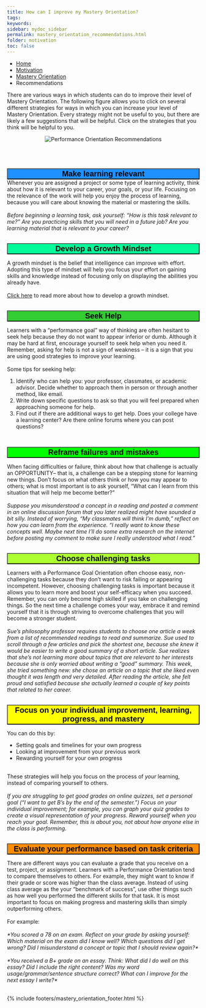 ```yaml
---
title: How can I improve my Mastery Orientation?
tags: 
keywords: 
sidebar: mydoc_sidebar
permalink: mastery_orientation_recommendations.html
folder: motivation
toc: false
---
```


<ul class="breadcrumb">
    <li><a href="index.html">Home</a></li>
    <li><a href="motivation.html">Motivation</a></li>
    <li><a href="mastery_orientation.html">Mastery Orientation</a></li>
    <li class="active">Recommendations</li>
</ul>



There are various ways in which students can do to improve their level of Mastery Orientation. The following figure allows you to click on several different strategies for ways in which you can increase your level of Mastery Orientation. Every strategy might not be useful to you, but there are likely a few suggestions that will be helpful. Click on the strategies that you think will be helpful to you. 


<center><img src='images/performance_orientation_recommendations.png' alt='Performance Orientation Recommendations' /></center>

<br>
<br>
<br>
<br>
<button data-toggle="collapse" data-target="#make" style="background-color:DodgerBlue; width:100%; font-size:20px"><b>Make learning relevant</b></button>

<div id="make" class="collapse">
Whenever you are assigned a project or some type of learning activity, think about how it is relevant to your career, your goals, or your life. Focusing on the relevance of the work will help you enjoy the process of learning, because you will care about knowing the material or mastering the skills.
<br>
<br>
<i>Before beginning a learning task, ask yourself: “How is this task relevant to me?”  Are you practicing skills that you will need in a future job? Are you learning material that is relevant to your career?</i>
<br>
<br>
</div>

<button data-toggle="collapse" data-target="#develop" style="background-color:MediumSpringGreen; width:100%; font-size:20px"><b>Develop a Growth Mindset</b></button>

<div id="develop" class="collapse">
A growth mindset is the belief that intelligence can improve with effort. Adopting this type of mindset will help you focus your effort on gaining skills and knowledge instead of focusing only on displaying the abilities you already have.
<br>
<br>
<a href="http://srl.daacs.net/mindset.html">Click here</a> to read more about how to develop a growth mindset. 
<br>
<br>
</div>

<button data-toggle="collapse" data-target="#seek" style="background-color:LimeGreen; width:100%; font-size:20px"><b>Seek Help</b></button>

<div id="seek" class="collapse">
Learners with a “performance goal” way of thinking are often hesitant to seek help because they do not want to appear inferior or dumb. Although it may be hard at first, encourage yourself to seek help when you need it. Remember, asking for help is not a sign of weakness – it is a sign that you are using good strategies to improve your learning.
<br>
<br>
Some tips for seeking help:
<ol>
<li>Identify who can help you: your professor, classmates, or academic advisor. Decide whether to approach them in person or through another method, like email.</li>
<li>Write down specific questions to ask so that you will feel prepared when approaching someone for help.</li>
<li>Find out if there are additional ways to get help. Does your college have a learning center? Are there online forums where you can post questions?</li>
</ol>
<br>
</div>

<button data-toggle="collapse" data-target="#reframe" style="background-color:Lime; width:100%; font-size:20px"><b>Reframe failures and mistakes</b></button>

<div id="reframe" class="collapse">
When facing difficulties or failure, think about how that challenge is actually an OPPORTUNITY– that is, a challenge can be a stepping stone for learning new things. Don’t focus on what others think or how you may appear to others; what is most important is to ask yourself, “What can I learn from this situation that will help me become better?” 
<br>
<br>
<i>Suppose you misunderstood a concept in a reading and posted a comment in an online discussion forum that you later realized might have sounded a bit silly. Instead of worrying, “My classmates will think I’m dumb,” reflect on how you can learn from the experience. “I really want to know these concepts well. Maybe next time I’ll do some extra research on the internet before posting my comment to make sure I really understood what I read.”</i>
<br>
<br>
</div>

<button data-toggle="collapse" data-target="#choose" style="background-color:GreenYellow; width:100%; font-size:20px"><b>Choose challenging tasks</b></button>

<div id="choose" class="collapse">
Learners with a Performance Goal Orientation often choose easy, non-challenging tasks because they don’t want to risk failing or appearing incompetent. However, choosing challenging tasks is important because it allows you to learn more and boost your self-efficacy when you succeed. Remember, you can only become high skilled if you take on challenging things. So the next time a challenge comes your way, embrace it and remind yourself that it is through striving to overcome challenges that you will become a stronger student.
<br>
<br>
<i>Sue’s philosophy professor requires students to choose one article a week from a list of recommended readings to read and summarize. Sue used to scroll through a few articles and pick the shortest one, because she knew it would be easier to write a good summary of a short article. Sue realizes that she’s not learning more about topics that are relevant to her interests because she is only worried about writing a “good” summary. This week, she tried something new: she chose an article on a topic that she liked even thought it was length and very detailed. After reading the article, she felt proud and satisfied because she actually learned a couple of key points that related to her career.</i>
<br>
<br>
</div>

<button data-toggle="collapse" data-target="#focus" style="background-color:Yellow; width:100%; font-size:20px"><b>Focus on your individual improvement, learning, progress, and mastery</b></button>

<div id="focus" class="collapse">
You can do this by:
<ul>
<li>Setting goals and timelines for your own progress</li>
<li>Looking at improvement from your previous work</li>
<li>Rewarding yourself for your own progress</li>
</ul>
<br>
These strategies will help you focus on the process of <i>your</i> learning, instead of comparing yourself to others.
<br>
<br>
<i>If you are struggling to get good grades on online quizzes, set a personal goal (“I want to get B’s by the end of the semester.”) Focus on your individual improvement; for example, you can graph your quiz grades to create a visual representation of your progress. Reward yourself when you reach your goal. Remember, this is about you, not about how anyone else in the class is performing.</i>
<br>
<br>
</div>

<button data-toggle="collapse" data-target="#evaluate" style="background-color:DarkOrange; width:100%; font-size:20px"><b>Evaluate your performance based on task criteria</b></button>

<div id="evaluate" class="collapse">
There are different ways you can evaluate a grade that you receive on a test, project, or assignment. Learners with a Performance Orientation tend to compare themselves to others. For example, they might want to know if their grade or score was higher than the class average. Instead of using class average as the your “benchmark of success”, use other things such as how well you performed the different skills for that task. It is most important to focus on making progress and mastering skills than simply outperforming others.
<br>
<br>
For example:
<br>
<br>
<i>*You scored a 78 on an exam. Reflect on your grade by asking yourself: Which material on the exam did I know well? Which questions did I get wrong? Did I misunderstand a concept or topic that I should review again?*</i>
<br>
<br>
<i>*You received a B+ grade on an essay. Think: What did I do well on this essay? Did I include the right content? Was my word usage/grammar/sentence structure correct? What can I improve for the next essay I write?*</i>
<br>
<br>
</div>

{% include footers/mastery_orientation_footer.html %}


